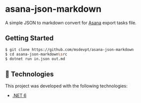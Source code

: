 # asana-json-markdown
A simple JSON to markdown convert for [Asana](https://github.com/Asana) export tasks file.

## Getting Started

```bash
$ git clone https://github.com/msdevpt/asana-json-markdown
$ cd asana-json-markdown\src
$ dotnet run in.json out.md
```

## :rocket: Technologies

This project was developed with the following technologies:

- [.NET 6](https://dotnet.microsoft.com/)
